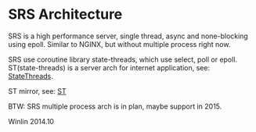 # SRS Architecture

SRS is a high performance server, single thread, async and none-blocking using epoll. Similar to NGINX, but without multiple process right now.

SRS use coroutine library state-threads, which use select, poll or epoll. ST(state-threads) is a server arch for internet application, see: [StateThreads](http://blog.csdn.net/win_lin/article/details/8242653).

ST mirror, see: [ST](https://github.com/winlinvip/state-threads)

BTW: SRS multiple process arch is in plan, maybe support in 2015.

Winlin 2014.10